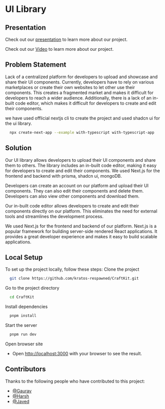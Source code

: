 # UI Library

## Presentation

Check out our [presentation](https://pitch.com/public/a3ad8c82-7ea2-4204-948d-2aa67b7b049e) to learn more about our project.

Check out our [Video](https://www.youtube.com/watch?v=ATLbX7zDLDs) to learn more about our project.

## Problem Statement
Lack of a centralized platform for developers to upload and showcase and share their UI components. Currently, developers have to rely on various marketplaces or create their own websites to let other use their components. This creates a fragmented market and makes it difficult for developers to reach a wider audience. Additionally, there is a lack of an in-built code editor, which makes it difficult for developers to create and edit their components. 

we have used offlicial nextjs cli to create the project and used shadcn ui for the ui library.
```bash
  npx create-next-app --example with-typescript with-typescript-app
```

## Solution

Our UI library allows developers to upload their UI components and share them to others. The library includes an in-built code editor, making it easy for developers to create and edit their components. We used Next.js for the frontend and backend with prisma, shadcn ui, mongoDB.

Developers can create an account on our platform and upload their UI components. They can also edit their components and delete them. Developers can also view other components and download them.

Our in-built code editor allows developers to create and edit their components directly on our platform. This eliminates the need for external tools and streamlines the development process.

We used Next.js for the frontend and backend of our platform. Next.js is a popular framework for building server-side rendered React applications. It provides a great developer experience and makes it easy to build scalable applications.


## Local Setup

To set up the project locally, follow these steps:
Clone the project


```bash
  git clone https://github.com/kratos-respawned/CraftKit.git
```

Go to the project directory

```bash
  cd CraftKit
```

Install dependencies

```bash
  pnpm install
```

Start the server

```bash
  pnpm run dev
```

Open browser site
- Open [http://localhost:3000](http://localhost:3000) with your browser to see the result.


## Contributors

Thanks to the following people who have contributed to this project:


- [@Gaurav](https://www.github.com/kratos-respawned)
- [@Harsh](https://www.github.com/Harsh-uu)
- [@Javed](https://www.github.com/mdansarijaved)
